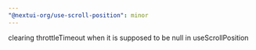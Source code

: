 ```yaml
---
"@nextui-org/use-scroll-position": minor
---
```


clearing throttleTimeout when it is supposed to be null in useScrollPosition
